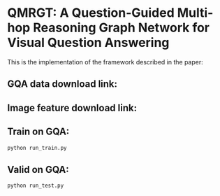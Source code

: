 # QMRGT: A Question-Guided Multi-hop Reasoning Graph Network for Visual Question Answering
This is the implementation of the framework described in the paper:

## GQA data download link:

## Image feature download link:

## Train on GQA:
```python
python run_train.py
```


## Valid on GQA:
```python
python run_test.py
```
